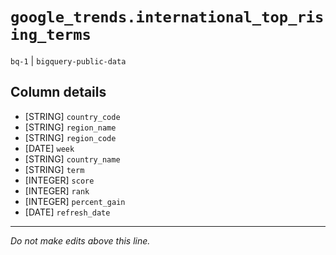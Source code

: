 # `google_trends.international_top_rising_terms`
`bq-1` | `bigquery-public-data`

## Column details
* [STRING]    `country_code`
* [STRING]    `region_name`
* [STRING]    `region_code`
* [DATE]      `week`
* [STRING]    `country_name`
* [STRING]    `term`
* [INTEGER]   `score`
* [INTEGER]   `rank`
* [INTEGER]   `percent_gain`
* [DATE]      `refresh_date`

-------------------------------------------------------------------------------
*Do not make edits above this line.*
